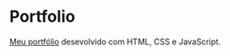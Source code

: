 # Portfolio
<a href="https://joaovitorsil.github.io/Portfolio/" target="_blanket"> Meu portfólio</a> desevolvido com HTML, CSS e JavaScript. 
